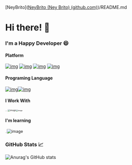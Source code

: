 [NeyBrito]([NeyBrito (Ney Brito) (github.com)](https://github.com/NeyBrito))/README.md

# Hi there! 👋

### I'm a Happy Developer 😄

#### Platform

[![img](https://camo.githubusercontent.com/fd6a7aec39f1830cc398ea86467aae0305d98663e123c3518ac6abda89f22dd4/68747470733a2f2f696d672e736869656c64732e696f2f62616467652f2d466c75747465722d3032353639422e7376673f6c6f676f3d666c7574746572267374796c653d706c6173746963)](https://camo.githubusercontent.com/fd6a7aec39f1830cc398ea86467aae0305d98663e123c3518ac6abda89f22dd4/68747470733a2f2f696d672e736869656c64732e696f2f62616467652f2d466c75747465722d3032353639422e7376673f6c6f676f3d666c7574746572267374796c653d706c6173746963) [![img](https://camo.githubusercontent.com/3072e3cfcf4c34af5863856a354f2b60594766aa62fbf793b6c06add53e1ebf5/68747470733a2f2f696d672e736869656c64732e696f2f62616467652f2d4769742d6666396338612e7376673f6c6f676f3d676974267374796c653d706c6173746963)](https://camo.githubusercontent.com/3072e3cfcf4c34af5863856a354f2b60594766aa62fbf793b6c06add53e1ebf5/68747470733a2f2f696d672e736869656c64732e696f2f62616467652f2d4769742d6666396338612e7376673f6c6f676f3d676974267374796c653d706c6173746963) [![img](https://camo.githubusercontent.com/ddfd734f37824e184d0837228d32c6372b0c19a22c497c071966e937d24ac156/68747470733a2f2f696d672e736869656c64732e696f2f62616467652f537072696e672d3865656463322e7376673f6c6f676f3d737072696e67267374796c653d706c6173746963)](https://camo.githubusercontent.com/ddfd734f37824e184d0837228d32c6372b0c19a22c497c071966e937d24ac156/68747470733a2f2f696d672e736869656c64732e696f2f62616467652f537072696e672d3865656463322e7376673f6c6f676f3d737072696e67267374796c653d706c6173746963) [![img](https://camo.githubusercontent.com/37cbb0ba6e97b6fa991206cc1676123e79adf9e8ff3f6d656ea4ce3932d88acb/68747470733a2f2f696d672e736869656c64732e696f2f62616467652f2d446f636b65722d3531623165382e7376673f6c6f676f3d646f636b6572267374796c653d706c6173746963)](https://camo.githubusercontent.com/37cbb0ba6e97b6fa991206cc1676123e79adf9e8ff3f6d656ea4ce3932d88acb/68747470733a2f2f696d672e736869656c64732e696f2f62616467652f2d446f636b65722d3531623165382e7376673f6c6f676f3d646f636b6572267374796c653d706c6173746963)

#### Programing Language

[![img](https://camo.githubusercontent.com/957fae931c0ebb6a7d216055dc5776a24fc8443dcaee78c7170b122cf4879b31/68747470733a2f2f696d672e736869656c64732e696f2f62616467652f2d446172742d3030353939432e7376673f6c6f676f3d64617274267374796c653d706c6173746963)](https://camo.githubusercontent.com/957fae931c0ebb6a7d216055dc5776a24fc8443dcaee78c7170b122cf4879b31/68747470733a2f2f696d672e736869656c64732e696f2f62616467652f2d446172742d3030353939432e7376673f6c6f676f3d64617274267374796c653d706c6173746963)[![img](https://camo.githubusercontent.com/338f8a01239da418c0696bf0db4e291b567449a5abc0078d56340c9916ed8fd8/68747470733a2f2f696d672e736869656c64732e696f2f62616467652f2d4a6176612d3030373339362e7376673f6c6f676f3d6a617661267374796c653d706c6173746963)](https://camo.githubusercontent.com/338f8a01239da418c0696bf0db4e291b567449a5abc0078d56340c9916ed8fd8/68747470733a2f2f696d672e736869656c64732e696f2f62616467652f2d4a6176612d3030373339362e7376673f6c6f676f3d6a617661267374796c653d706c6173746963)

#### I Work With

<img src="https://www.innovativetechin.com/Uploads/Images/Description/1585396154desc.png" alt="SAPABAP" style="zoom:10%;" /><img src="https://user-images.githubusercontent.com/35903451/209015186-c59e60ae-39f2-4a7b-9dbb-a9ee8118bd83.png" alt="image" style="zoom: 46%;" /><img src="https://user-images.githubusercontent.com/35903451/209016246-01f5d640-932e-44a8-89d2-b2321c35fa0c.png" alt="image" style="zoom: 37%;" />



#### I'm learning

<img src="https://miro.medium.com/max/854/1*wqnAwHqLk4e5fJ393pgUKQ.png" alt="sapui5" style="zoom:5%;" /><img src="https://cdn0.iconfinder.com/data/icons/designer-skills/128/node-js-512.png" alt="js" style="zoom:9%;" /><img src="https://user-images.githubusercontent.com/35903451/209018216-6607435d-42e1-46d9-9726-c5943fbddee6.png" alt="image" style="zoom:90%;" />

### GitHub Stats 📈

![Anurag's GitHub stats](https://github-readme-stats.vercel.app/api?username=neybrito&show_icons=true&theme=radical)

